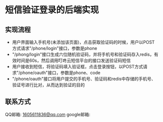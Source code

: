 # 短信验证登录的后端实现
## 实现流程
- 用户界面输入手机号(未添加该页面)，点击获取验证码的时候，用户以POST方式请求"/phone/login"接口，参数是phone
- "/phong/login"接口生成六位随机验证码，并将手机号和验证码存入redis，有效时间是60s，然后调用叮咚云短信平台的接口发送验证码短信
- 用户接收到短信，将验证码填入验证框，点击登录按钮，以POST方式请求"/phone/oauth"接口，参数是phone、code
- "/phone/oauth"接口将用户提交的手机号、验证码和redis中存储的手机号、验证号进行比对，从而达到验证的目的

## 联系方式
QQ邮箱: 1605611836@qq.com
google邮箱: 
